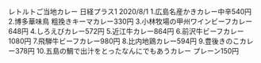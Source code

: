 レトルトご当地カレー
日経プラス1 2020/8/1
1.広島名産かきカレー中辛540円
2.博多華味鳥 粗挽きキーマカレー330円
3.小林牧場の甲州ワインビーフカレー648円
4.しろえびカレー572円
5.近江牛カレー864円
6.前沢牛ビーフカレー1080円
7.飛騨牛ビーフカレー980円
8.比内地鶏カレー594円
9.豊後きのこカレー378円
10.五島の鯛で出汁をとったなんにでもあうカレー プレーン150円
